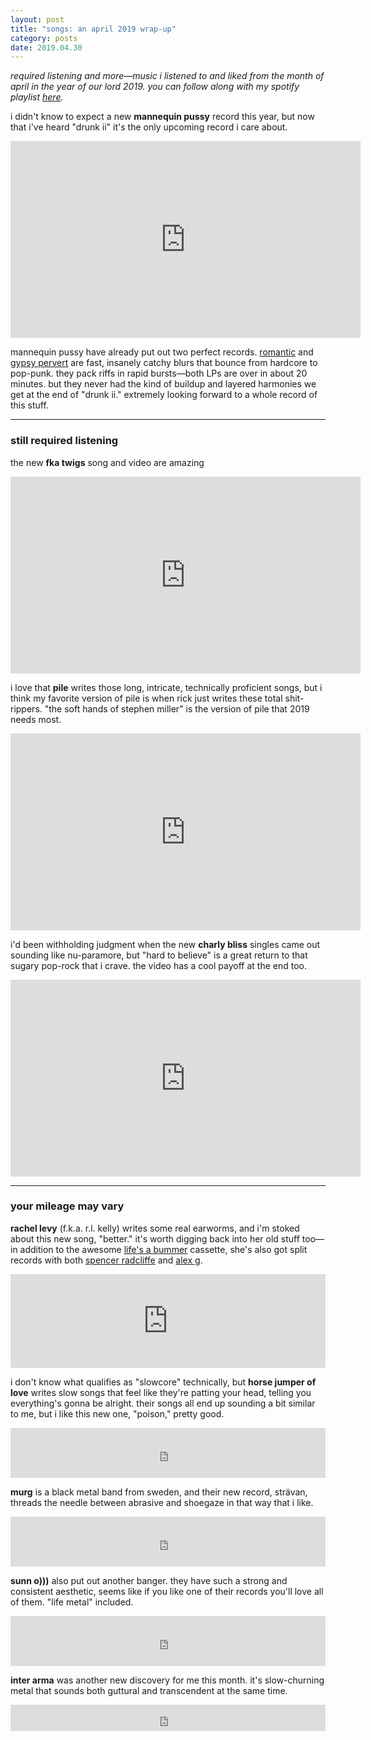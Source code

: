 ```yaml
---
layout: post
title: "songs: an april 2019 wrap-up"
category: posts
date: 2019.04.30
---
```


*required listening and more—music i listened to and liked from the month of april in the year of our lord 2019. you can follow along with my spotify playlist [here](https://open.spotify.com/playlist/5oJYx99uthizmX34ptPomI?si=BSVMRH9cSReell117Zq7lg).*

i didn't know to expect a new **mannequin pussy** record this year, but now that i've heard "drunk ii" it's the only upcoming record i care about.

<iframe width="560" height="315" src="https://www.youtube.com/embed/IZ0Xjl5KusI" frameborder="0" allow="accelerometer; autoplay; encrypted-media; gyroscope; picture-in-picture" allowfullscreen></iframe>

mannequin pussy have already put out two perfect records. [romantic](https://mannequinpussy.bandcamp.com/album/romantic) and [gypsy pervert](https://mannequinpussy.bandcamp.com/album/gp) are fast, insanely catchy blurs that bounce from hardcore to pop-punk. they pack riffs in rapid bursts—both LPs are over in about 20 minutes. but they never had the kind of buildup and layered harmonies we get at the end of "drunk ii." extremely looking forward to a whole record of this stuff.

---
### still required listening
the new **fka twigs** song and video are amazing
<iframe width="560" height="315" src="https://www.youtube.com/embed/YkLjqFpBh84" frameborder="0" allow="accelerometer; autoplay; encrypted-media; gyroscope; picture-in-picture" allowfullscreen></iframe>
<br />

i love that **pile** writes those long, intricate, technically proficient songs, but i think my favorite version of pile is when rick just writes these total shit-rippers. "the soft hands of stephen miller" is the version of pile that 2019 needs most.
<iframe width="560" height="315" src="https://www.youtube.com/embed/tP8LysGrO1c" frameborder="0" allow="accelerometer; autoplay; encrypted-media; gyroscope; picture-in-picture" allowfullscreen></iframe>
<br />

i'd been withholding judgment when the new **charly bliss** singles came out sounding like nu-paramore, but "hard to believe" is a great return to that sugary pop-rock that i crave. the video has a cool payoff at the end too.
<iframe width="560" height="315" src="https://www.youtube.com/embed/eQZdBVgkYCg" frameborder="0" allow="accelerometer; autoplay; encrypted-media; gyroscope; picture-in-picture" allowfullscreen></iframe>
<br />

---
### your mileage may vary
**rachel levy** (f.k.a. r.l. kelly) writes some real earworms, and i'm stoked about this new song, "better." it's worth digging back into her old stuff too—in addition to the awesome [life's a bummer](https://rlkelly.bandcamp.com/album/lifes-a-bummer-2) cassette, she's also got split records with both [spencer radcliffe](https://rlkelly.bandcamp.com/album/spencer-radcliffe-r-l-kelly-split-brown-horse) and [alex g](https://rlkelly.bandcamp.com/album/alex-g-r-l-kelly-split).
<iframe width="100%" height="150px" scrolling="no" frameborder="no" allow="autoplay" src="https://w.soundcloud.com/player/?url=https%3A//api.soundcloud.com/tracks/586977804&color=%23ff5500&auto_play=false&hide_related=false&show_comments=true&show_user=true&show_reposts=false&show_teaser=true&visual=true"></iframe>
<br />

i don't know what qualifies as "slowcore" technically, but **horse jumper of love** writes slow songs that feel like they're patting your head, telling you everything's gonna be alright. their songs all end up sounding a bit similar to me, but i like this new one, "poison," pretty good.
<iframe src="https://open.spotify.com/embed/track/6uuGdOONgHcoBjh3mQ9xTK" width="100%" height="80px" frameborder="0" allowtransparency="true" allow="encrypted-media"></iframe>
<br />

**murg** is a black metal band from sweden, and their new record, strävan, threads the needle between abrasive and shoegaze in that way that i like. 
<iframe src="https://open.spotify.com/embed/album/1NFokwwxvfpdAEsdihvUuE" width="100%" height="80px" frameborder="0" allowtransparency="true" allow="encrypted-media"></iframe>
<br />

**sunn o)))** also put out another banger. they have such a strong and consistent aesthetic, seems like if you like one of their records you'll love all of them. "life metal" included.
<iframe src="https://open.spotify.com/embed/album/7A10XxbkAl4hIQRMp4NyKO" width="100%" height="80px" frameborder="0" allowtransparency="true" allow="encrypted-media"></iframe>
<br />

**inter arma** was another new discovery for me this month. it's slow-churning metal that sounds both guttural and transcendent at the same time.
<iframe style="border: 0; width: 100%; height: 42px;" src="https://bandcamp.com/EmbeddedPlayer/album=3811702574/size=small/bgcol=ffffff/linkcol=0687f5/transparent=true/" seamless><a href="http://interarma.bandcamp.com/album/sulphur-english">Sulphur English by Inter Arma</a></iframe>